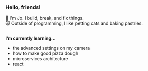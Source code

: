 ### Hello, friends!
<p>💬  I'm Jo. I build, break, and fix things.<br>
  🙀  Outside of programming, I like petting cats and baking pastries.<br>
</p>

<br>
<b>I’m currently learning... </b>
<ul>
  <li>the advanced settings on my camera</li>
  <li>how to make good pizza dough</li>
  <li>microservices architecture</li>
  <li>react</li>
</ul>


